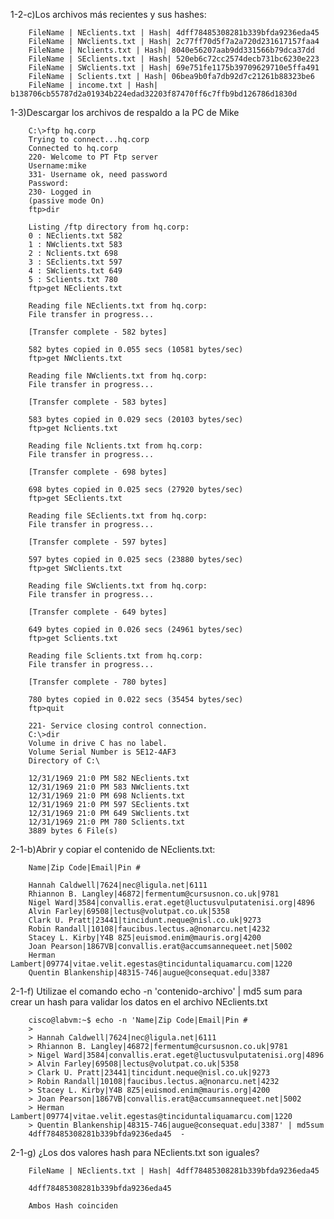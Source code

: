 1-2-c)Los archivos más recientes y sus hashes:

        FileName | NEclients.txt | Hash| 4dff78485308281b339bfda9236eda45
        FileName | NWclients.txt | Hash| 2c77ff70d5f7a2a720d231617157faa4
        FileName | Nclients.txt | Hash| 8040e56207aab9dd331566b79dca37dd
        FileName | SEclients.txt | Hash| 520eb6c72cc2574decb731bc6230e223
        FileName | SWclients.txt | Hash| 69e751fe1175b39709629710e5ffa491
        FileName | Sclients.txt | Hash| 06bea9b0fa7db92d7c21261b88323be6
        FileName | income.txt | Hash| b138706cb55787d2a01934b224edad32203f87470ff6c7ffb9bd126786d1830d


1-3)Descargar los archivos de respaldo a la PC de Mike

        C:\>ftp hq.corp
        Trying to connect...hq.corp
        Connected to hq.corp
        220- Welcome to PT Ftp server
        Username:mike
        331- Username ok, need password
        Password:
        230- Logged in
        (passive mode On)
        ftp>dir
        
        Listing /ftp directory from hq.corp: 
        0 : NEclients.txt 582
        1 : NWclients.txt 583
        2 : Nclients.txt 698
        3 : SEclients.txt 597
        4 : SWclients.txt 649
        5 : Sclients.txt 780
        ftp>get NEclients.txt
        
        Reading file NEclients.txt from hq.corp: 
        File transfer in progress...
        
        [Transfer complete - 582 bytes]
        
        582 bytes copied in 0.055 secs (10581 bytes/sec)
        ftp>get NWclients.txt
        
        Reading file NWclients.txt from hq.corp: 
        File transfer in progress...
        
        [Transfer complete - 583 bytes]
        
        583 bytes copied in 0.029 secs (20103 bytes/sec)
        ftp>get Nclients.txt
        
        Reading file Nclients.txt from hq.corp: 
        File transfer in progress...
        
        [Transfer complete - 698 bytes]
        
        698 bytes copied in 0.025 secs (27920 bytes/sec)
        ftp>get SEclients.txt
        
        Reading file SEclients.txt from hq.corp: 
        File transfer in progress...
        
        [Transfer complete - 597 bytes]
        
        597 bytes copied in 0.025 secs (23880 bytes/sec)
        ftp>get SWclients.txt
        
        Reading file SWclients.txt from hq.corp: 
        File transfer in progress...
        
        [Transfer complete - 649 bytes]
        
        649 bytes copied in 0.026 secs (24961 bytes/sec)
        ftp>get Sclients.txt
        
        Reading file Sclients.txt from hq.corp: 
        File transfer in progress...
        
        [Transfer complete - 780 bytes]
        
        780 bytes copied in 0.022 secs (35454 bytes/sec)
        ftp>quit
        
        221- Service closing control connection.
        C:\>dir
        Volume in drive C has no label.
        Volume Serial Number is 5E12-4AF3
        Directory of C:\
        
        12/31/1969 21:0 PM 582 NEclients.txt 
        12/31/1969 21:0 PM 583 NWclients.txt 
        12/31/1969 21:0 PM 698 Nclients.txt 
        12/31/1969 21:0 PM 597 SEclients.txt 
        12/31/1969 21:0 PM 649 SWclients.txt 
        12/31/1969 21:0 PM 780 Sclients.txt 
        3889 bytes 6 File(s)

2-1-b)Abrir y copiar el contenido de NEclients.txt:

        Name|Zip Code|Email|Pin #
        
        Hannah Caldwell|7624|nec@ligula.net|6111
        Rhiannon B. Langley|46872|fermentum@cursusnon.co.uk|9781
        Nigel Ward|3584|convallis.erat.eget@luctusvulputatenisi.org|4896
        Alvin Farley|69508|lectus@volutpat.co.uk|5358
        Clark U. Pratt|23441|tincidunt.neque@nisl.co.uk|9273
        Robin Randall|10108|faucibus.lectus.a@nonarcu.net|4232
        Stacey L. Kirby|Y4B 8Z5|euismod.enim@mauris.org|4200
        Joan Pearson|1867VB|convallis.erat@accumsannequeet.net|5002
        Herman Lambert|09774|vitae.velit.egestas@tinciduntaliquamarcu.com|1220
        Quentin Blankenship|48315-746|augue@consequat.edu|3387

2-1-f) Utilizae el comando echo -n 'contenido-archivo' | md5 sum  para crear un hash para validar los datos en el archivo
NEclients.txt

        cisco@labvm:~$ echo -n 'Name|Zip Code|Email|Pin #
        > 
        > Hannah Caldwell|7624|nec@ligula.net|6111
        > Rhiannon B. Langley|46872|fermentum@cursusnon.co.uk|9781
        > Nigel Ward|3584|convallis.erat.eget@luctusvulputatenisi.org|4896
        > Alvin Farley|69508|lectus@volutpat.co.uk|5358
        > Clark U. Pratt|23441|tincidunt.neque@nisl.co.uk|9273
        > Robin Randall|10108|faucibus.lectus.a@nonarcu.net|4232
        > Stacey L. Kirby|Y4B 8Z5|euismod.enim@mauris.org|4200
        > Joan Pearson|1867VB|convallis.erat@accumsannequeet.net|5002
        > Herman Lambert|09774|vitae.velit.egestas@tinciduntaliquamarcu.com|1220
        > Quentin Blankenship|48315-746|augue@consequat.edu|3387' | md5sum
        4dff78485308281b339bfda9236eda45  -

2-1-g) ¿Los dos valores hash para NEclients.txt son iguales?

        FileName | NEclients.txt | Hash| 4dff78485308281b339bfda9236eda45
        
        4dff78485308281b339bfda9236eda45
        
        Ambos Hash coinciden
